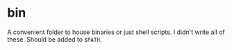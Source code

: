 # bin

A convenient folder to house binaries or just shell scripts.
I didn't write all of these.
Should be added to `$PATH`.
